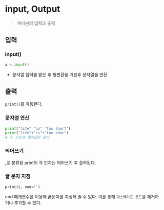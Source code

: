 # input, Output
> 파이썬의 입력과 출력

## 입력

### input()
```python
a = input()
```
- 문자열 입력을 받은 후 형변환을 거친후 문자열을 반환


## 출력

`print()`를 이용한다.

### 문자열 연산
```python
print("life" "is" "too short")
print("life"+"is"+"too shor")
# 두 코드의 결과값은 같다
```

### 띄어쓰기
,로 분류된 print의 각 인자는 띄어쓰기 후 출력된다.

### 끝 문자 지정
```pytohn
print(i, end='')
```

end 매개변수를 이용해 끝문자를 지정해 줄 수 있다. 이를 통해 `이스케이프 코드`를 제거하거나 추가할 수 있다.

